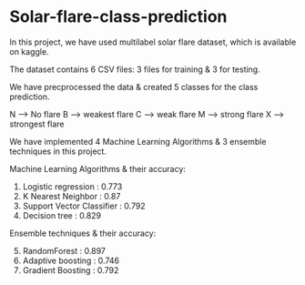 # Solar-flare-class-prediction

In this project, we have used multilabel solar flare dataset, which is available on kaggle.

The dataset contains 6 CSV files: 3 files for training & 3 for testing.

We have precprocessed the data & created 5 classes for the class prediction.

 N --> No flare
 B --> weakest flare
 C --> weak flare
 M --> strong flare
 X --> strongest flare

We have implemented 4 Machine Learning Algorithms & 3 ensemble techniques in this project.

Machine Learning Algorithms & their accuracy:

1) Logistic regression :  0.773
2) K Nearest Neighbor : 0.87
3) Support Vector Classifier : 0.792
4) Decision tree :  0.829

Ensemble techniques & their accuracy:

5) RandomForest :  0.897
6) Adaptive boosting : 0.746
7) Gradient Boosting : 0.792
